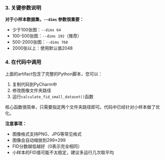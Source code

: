 ### 3. 关键参数说明

**对于小样本数据集，`--dims` 参数很重要：**

- 少于100张图：`--dims 64`
- 100-500张图：`--dims 192`（推荐）
- 500-2000张图：`--dims 768`
- 2000张以上：使用默认值2048

### 4. 在代码中调用

上面的artifact包含了完整的Python脚本，您可以：

1. 复制代码到PyCharm中
2. 修改图像文件夹路径
3. 运行`calculate_fid_small_dataset()`函数

核心函数很简单，只需要指定两个文件夹路径即可。代码中已经针对小样本做了优化。

**注意事项：**

- 图像格式支持PNG、JPG等常见格式
- 图像会自动缩放到299×299
- FID分数越低越好（0表示完全相同）
- 小样本的FID值可能不太稳定，建议多运行几次取平均